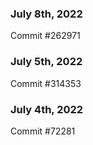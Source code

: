 ### July 8th, 2022

Commit #262971

### July 5th, 2022

Commit #314353


### July 4th, 2022

Commit #72281
